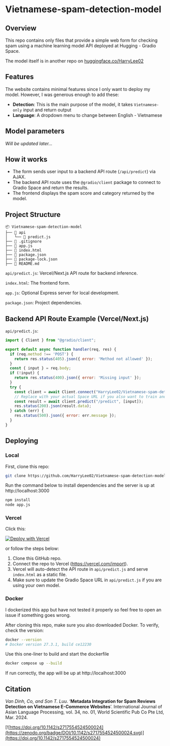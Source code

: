 # Vietnamese-spam-detection-model

## Overview
This repo contains only files that provide a simple web form for checking spam using a machine learning model API deployed at Hugging - Gradio Space.

The model itself is in another repo on [huggingface.co/HarryLee02](https://huggingface.co/spaces/HarryLee02/Vietnamese-spam-detection/tree/main)

## Features

The website contains minimal features since I only want to deploy my model. However, I was generous enough to add these:
- **Detection**: This is the main purpose of the model, it takes `Vietnamese-only` input and return output
- **Language**: A dropdown menu to change between English - Vietnamese

## Model parameters

*Will be updated later...*

## How it works
- The form sends user input to a backend API route (`/api/predict`) via AJAX.
- The backend API route uses the `@gradio/client` package to connect to Gradio Space and return the results.
- The frontend displays the spam score and category returned by the model.

## Project Structure

```
📦 Vietnamese-spam-detection-model
├── 📁 api
│   └── 📄 predict.js
├── 📄 .gitignore
├── 📄 app.js
├── 📄 index.html
├── 📄 package.json
├── 📄 package-lock.json
├── 📄 README.md
```
`api/predict.js`: Vercel/Next.js API route for backend inference.

`index.html`: The frontend form.

`app.js`: Optional Express server for local development.

`package.json`: Project dependencies.

## Backend API Route Example (Vercel/Next.js)
`api/predict.js`:
```js
import { Client } from "@gradio/client";

export default async function handler(req, res) {
  if (req.method !== 'POST') {
    return res.status(405).json({ error: 'Method not allowed' });
  }
  const { input } = req.body;
  if (!input) {
    return res.status(400).json({ error: 'Missing input' });
  }
  try {
    const client = await Client.connect("HarryLee02/Vietnamese-spam-detection"); 
    // Replace with your actual Space URL if you also want to train and host your own model.
    const result = await client.predict("/predict", [input]);
    res.status(200).json(result.data);
  } catch (err) {
    res.status(500).json({ error: err.message });
  }
}
```


## Deploying
### Local
First, clone this repo:

```bash
git clone https://github.com/HarryLee02/Vietnamese-spam-detection-model.git 
```

Run the command below to install dependencies and the server is up at http://localhost:3000
```bash
npm install
node app.js
```
### Vercel
Click this:

[![Deploy with Vercel](https://vercel.com/button)](https://vercel.com/new/clone?repository-url=https%3A%2F%2Fgithub.com%2FHarryLee02%2FVietnamese-spam-detection-model.git)

or follow the steps below:

1. Clone this GitHub repo.
2. Connect the repo to Vercel (https://vercel.com/import).
3. Vercel will auto-detect the API route in `api/predict.js` and serve `index.html` as a static file.
4. Make sure to update the Gradio Space URL in `api/predict.js` if you are using your own model.

### Docker
I dockerized this app but have not tested it properly so feel free to open an issue if something goes wrong.

After cloning this repo, make sure you also downloaded Docker. To verify, check the version:
```bash
docker --version
# Docker version 27.3.1, build ce12230
```
Use this one-liner to build and start the dockerfile
```bash
docker compose up --build
```

If run correctly, the app will be up at http://localhost:3000

## Citation

*Van Dinh, Co, and Son T. Luu*. ‘**Metadata Integration for Spam Reviews Detection on Vietnamese E-Commerce Websites**’. International Journal of Asian Language Processing, vol. 34, no. 01, World Scientific Pub Co Pte Ltd, Mar. 2024.

[![https://doi.org/10.1142/s2717554524500024](https://zenodo.org/badge/DOI/10.1142/s2717554524500024.svg)](https://doi.org/10.1142/s2717554524500024)
